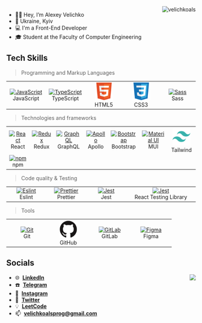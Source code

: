 <img src="https://github-readme-stats.vercel.app/api?username=velichkoals&hide=issues&show_icons=true&theme=tokyonight&include_all_commits=true&text_color=c9d1d9" alt="velichkoals" align="right" />

- 👋🏼 Hey, I’m Alexey Velichko
- :round_pushpin:  Ukraine, Kyiv
- 💻 I'm a Front-End Developer 
- 🎓 Student at the Faculty of Computer Engineering

## Tech Skills

>  Programming and Markup Languages
<table width='100%'>
  <tr>
    <td align="center" width="96">
      <a href="#velichkoals-tech">
        <img src="https://upload.wikimedia.org/wikipedia/commons/thumb/9/99/Unofficial_JavaScript_logo_2.svg/1024px-Unofficial_JavaScript_logo_2.svg.png" width="48" height="48" alt="JavaScript" />
      </a>
      <br>JavaScript
    </td>
    <td align="center" width="96">
      <a href="#velichkoals-tech">
        <img src="https://upload.wikimedia.org/wikipedia/commons/thumb/4/4c/Typescript_logo_2020.svg/1200px-Typescript_logo_2020.svg.png" width="48" height="48" alt="TypeScript"         />
      </a>
      <br>TypeScript
    </td>
    <td align="center" width="96">
      <a href="#velichkoals-tech">
        <img src="https://github.com/devicons/devicon/blob/master/icons/html5/html5-original.svg" width="48" height="48" alt="HTML5" />
      </a>
      <br>HTML5
    </td>
     <td align="center" width="96"> 
      <a href="#velichkoals-tech" >
        <img src="https://github.com/devicons/devicon/blob/master/icons/css3/css3-original.svg" width="48" height="48" alt="CSS3" />
      </a>
      <br>CSS3
    </td>
     <td align="center" width="96">
      <a href="#velichkoals-tech">
        <img src="https://brandeps.com/icon-download/S/Sass-icon-vector-04.svg" width="48" height="48" alt="Sass" />
      </a>
      <br>Sass
    </td>
  </tr>
</table>

> Technologies and frameworks

<table width='100%'>
  <tr>
     <td align="center" width="96">
      <a href="#velichkoals-tech">
         <img src="https://brandlogos.net/wp-content/uploads/2020/09/react-logo.png" width="48" height="48" alt="React" />
      </a>
      <br>React
    </td>
    <td align="center" width="96">
      <a href="#velichkoals-tech">
        <img src="https://cdn.worldvectorlogo.com/logos/redux.svg" width="48" height="48" alt="Redux" />
      </a>
      <br>Redux
    </td>
    <td align="center" width="96"> 
      <a href="#velichkoals-tech" >
        <img src="https://upload.wikimedia.org/wikipedia/commons/thumb/1/17/GraphQL_Logo.svg/2048px-GraphQL_Logo.svg.png" width="48" height="48" alt="GraphQL" />
      </a>
      <br>GraphQL
    </td>
    <td align="center" width="96">
      <a href="#velichkoals-tech">
        <img src="https://brandeps.com/logo-download/A/Apollo-GraphQL-logo-vector-01.svg" width="48" height="48" alt="Apollo" />
      </a>
      <br>Apollo
    </td>
    <td align="center" width="96">
      <a href="#velichkoals-tech">
         <img src="https://cdn.worldvectorlogo.com/logos/bootstrap-4.svg" width="48" height="48" alt="Bootstrap" />
      </a>
      <br>Bootstrap
    </td>
    <td align="center" width="96">
      <a href="#velichkoals-tech">
        <img src="https://media.zeemly.com/zeemly/product/material-ui.png" width="48" height="48" alt="Material UI" />
      </a>
      <br>MUI
    </td>
    <td align="center" width="96">
      <a href="#velichkoals-tech">
        <img src="https://github.com/devicons/devicon/blob/master/icons/tailwindcss/tailwindcss-plain.svg" width="48" height="48" alt="Tailwind" />
      </a>
      <br>Tailwind
    </td>
  </tr> 
    <td align="center" width="96"> 
      <a href="#velichkoals-tech" >
        <img src="https://brandeps.com/icon-download/N/Npm-icon-vector-05.svg" width="48" height="48" alt="npm" />
      </a>
      <br>npm
    </td>
  </tr> 
</table>

>  Code quality & Testing

<table width='100%'>
  <tr>
     <td align="center" width="96">
      <a href="#velichkoals-tech">
        <img src="https://brandeps.com/icon-download/E/Eslint-icon-vector-02.svg" width="48" height="48" alt="Eslint" />
      </a>
      <br>Eslint
    </td>
    <td align="center" width="96">
      <a href="#velichkoals-tech">
        <img src="https://brandeps.com/icon-download/P/Prettier-icon-vector-02.svg" width="48" height="48" alt="Prettier" />
      </a>
      <br>Prettier
    </td>
    <td align="center" width="96"> 
      <a href="#velichkoals-tech" >
        <img src="https://brandeps.com/icon-download/J/Jest-icon-vector-02.svg" width="48" height="48" alt="Jest" />
      </a>
      <br>Jest
    </td>
    <td align="center" width="180"> 
      <a href="#velichkoals-tech" >
        <img src="https://user-images.githubusercontent.com/84346435/189479060-be763417-c9be-4a24-b8b5-84b20efa5316.png" width="48" height="48" alt="Jest" />
      </a>
      <br>React Testing Library
    </td>
  </tr> 
</table>

>  Tools

<table width='100%'>
  <tr>
    <td align="center" width="96">
      <a href="#velichkoals-tech" >
        <img src="https://upload.wikimedia.org/wikipedia/commons/thumb/3/3f/Git_icon.svg/1200px-Git_icon.svg.png" width="48" height="48" alt="Git" />
      </a>
      <br>Git
    </td>
     <td align="center" width="96"> 
      <a href="#velichkoals-tech" >
        <img src="https://github.com/devicons/devicon/blob/master/icons/github/github-original.svg" width="48" height="48" alt="GitHub" />
      </a>
      <br>GitHub
    </td>
     <td align="center" width="96"> 
      <a href="#velichkoals-tech" >
        <img src="https://user-images.githubusercontent.com/84346435/189479789-bad95e4b-44be-4fb3-9393-2fa4d8ee97a1.svg" width="48" height="48" alt="GitLab" />
      </a>
      <br>GitLab
    </td>
     <td align="center" width="96">
      <a href="#velichkoals-tech" >
        <img src="https://upload.wikimedia.org/wikipedia/commons/3/33/Figma-logo.svg" width="45" height="45" alt="Figma" />
      </a>
      <br>Figma
    </td>

  </tr> 
</table>



## Socials
<img src="https://github-readme-stats.vercel.app/api/top-langs/?username=velichkoals&layout=compact&bg_color=1a1b27&text_color=c9d1d9" align="right" />

- :globe_with_meridians: &nbsp;**[LinkedIn](https://www.linkedin.com/in/velichkoals/)**
- :phone: &nbsp;**[Telegram](https://t.me/velichkoals)**
- :iphone: &nbsp;**[Instagram](https://www.instagram.com/velichkoals_/)**
- :seedling: &nbsp;**[Twitter](https://twitter.com/velichkoals)**
- :bulb: &nbsp;**[LeetCode](https://leetcode.com/velichkoals/)**
- :mailbox: &nbsp;**velichkoalsprog@gmail.com**
